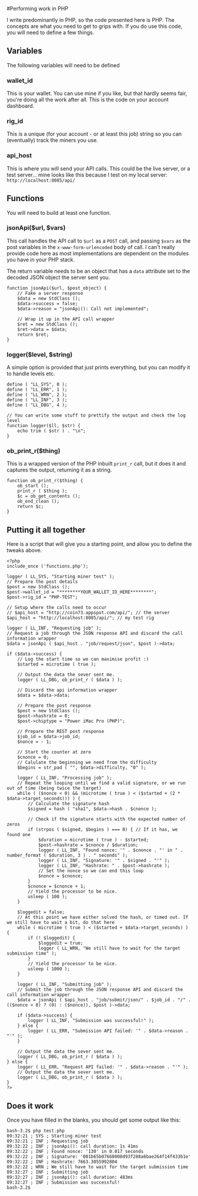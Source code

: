 #Performing work in PHP

I write predominantly in PHP, so the code presented here is PHP. The concepts are what you need to get to grips with. If you do use this code, you will need to define a few things.

## Variables

The following variables will need to be defined

### wallet_id

This is your wallet. You can use mine if you like, but that hardly seems fair, you're doing all the work after all. This is the code on your account dashboard.

### rig_id

This is a unique (for your account - or at least this job) string so you can (eventually) track the miners you use.

### api_host

This is where you will send your API calls. This could be the live server, or a test server... mine looks like this because I test on my local server: `http://localhost:8085/api/`

## Functions

You will need to build at least one function.

### jsonApi($url, $vars)

This call handles the API call to `$url` as a `POST` call, and passing `$vars` as the post variables in the `x-www-form-urlencoded` body of call. I can't really provide code here as most implementations are dependent on the modules you have in your PHP stack.

The return variable needs to be an object that has a `data` attribute set to the decoded JSON object the server sent you.

```language-php
function jsonApi($url, $post_object) {
	// Fake a server response
	$data = new StdClass ();
	$data->success = false;
	$data->reason = "jsonApi(): Call not implemented";

	// Wrap it up in the API call wrapper
	$ret = new StdClass ();
	$ret->data = $data;
	return $ret;
}
```

### logger($level, $string)

A simple option is provided that just prints everything, but you can modify it to handle levels etc.

```language-php
define ( "LL_SYS", 0 );
define ( "LL_ERR", 1 );
define ( "LL_WRN", 2 );
define ( "LL_INF", 3 );
define ( "LL_DBG", 4 );

// You can write some stuff to prettify the output and check the log level
function logger($ll, $str) {
	echo trim ( $str ) . "\n";
}
```

### ob_print_r($thing)

This is a wrapped version of the PHP inbuilt `print_r` call, but it does it and captures the output, returning it as a string.

```language-php
function ob_print_r($thing) {
	ob_start ();
	print_r ( $thing );
	$c = ob_get_contents ();
	ob_end_clean ();
	return $c;
}
```

## Putting it all together

Here is a script that will give you a starting point, and allow you to define the tweaks above.

```language-php
<?php
include_once ('functions.php');

logger ( LL_SYS, "Starting miner test" );
// Prepare the post details
$post = new StdClass ();
$post->wallet_id = "********YOUR_WALLET_ID_HERE********";
$post->rig_id = "PHP-TEST";

// Setup where the calls need to occur
// $api_host = "http://coin73.appspot.com/api/"; // the server
$api_host = "http://localhost:8085/api/"; // my test rig

logger ( LL_INF, "Requesting job" );
// Request a job through the JSON response API and discard the call information wrapper
$data = jsonApi ( $api_host . "job/request/json", $post )->data;

if ($data->success) {
	// Log the start time so we can maximise profit :)
	$started = microtime ( true );

	// Output the data the sever sent me.
	logger ( LL_DBG, ob_print_r ( $data ) );

	// Discard the api information wrapper
	$data = $data->data;

	// Prepare the post response
	$post = new StdClass ();
	$post->hashrate = 0;
	$post->chiptype = "Power iMac Pro (PHP)";

	// Prepare the REST post response
	$job_id = $data->job_id;
	$nonce = - 1;

	// Start the counter at zero
	$cnonce = 0;
	// Calulate the beginning we need from the difficulty
	$begins = str_pad ( "", $data->difficulty, "0" );

	logger ( LL_INF, "Processing job" );
	// Repeat the looping until we find a valid signature, or we run out of time (being twice the target)
	while ( ($nonce < 0) && (microtime ( true ) < ($started + (2 * $data->target_seconds))) ) {
		// Calculate the signature hash
		$signed = hash ( "sha1", $data->hash . $cnonce );

		// Check if the signature starts with the expected number of zeros
		if (strpos ( $signed, $begins ) === 0) { // If it has, we found one
			$duration = microtime ( true ) - $started;
			$post->hashrate = $cnonce / $duration;
			logger ( LL_INF, "Found nonce: '" . $cnonce . "' in " . number_format ( $duration, 3 ) . " seconds" );
			logger ( LL_INF, "Signature: '" . $signed . "'" );
			logger ( LL_INF, "Hashrate: " . $post->hashrate );
			// Set the nonce so we can end this loop
			$nonce = $cnonce;
		}
		$cnonce = $cnonce + 1;
		// Yield the processor to be nice.
		usleep ( 100 );
	}

	$loggedit = false;
	// At this point we have either solved the hash, or timed out. If we still have to wait a bit, do that here
	while ( microtime ( true ) < ($started + $data->target_seconds) ) {
		if (! $loggedit) {
			$loggedit = true;
			logger ( LL_WRN, "We still have to wait for the target submission time" );
		}
		// Yield the processor to be nice.
		usleep ( 1000 );
	}

	logger ( LL_INF, "Submitting job" );
	// Submit the job through the JSON response API and discard the call information wrapper
	$data = jsonApi ( $api_host . "job/submit/json/" . $job_id . "/" . (($nonce < 0) ? (0) : ($nonce)), $post )->data;

	if ($data->success) {
		logger ( LL_INF, "Submission was successful!" );
	} else {
		logger ( LL_ERR, "Submission API failed: '" . $data->reason . "'" );
	}
	
	// Output the data the sever sent me.
	logger ( LL_DBG, ob_print_r ( $data ) );
} else {
	logger ( LL_ERR, "Request API failed: '" . $data->reason . "'" );
	// Output the data the sever sent me.
	logger ( LL_DBG, ob_print_r ( $data ) );
}
?>
```

## Does it work

Once you have filled in the blanks, you should get some output like this:

```language-console
bash-3.2$ php test.php 
09:32:21 ; SYS ; Starting miner test
09:32:21 ; INF ; Requesting job
09:32:22 ; INF ; jsonApi(): call duration: 1s 41ms
09:32:22 ; INF ; Found nonce: '130' in 0.017 seconds
09:32:22 ; INF ; Signature: '001b65b07668008d93f288a6bae264f14f433b1e'
09:32:22 ; INF ; Hashrate: 7663.3055992804
09:32:22 ; WRN ; We still have to wait for the target submission time
09:32:27 ; INF ; Submitting job
09:32:27 ; INF ; jsonApi(): call duration: 483ms
09:32:27 ; INF ; Submission was successful!
bash-3.2$ 
```